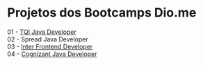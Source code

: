 # Projetos dos Bootcamps Dio.me

01 - [TQI Java Developer](https://github.com/AdailtonSimplicio/Dio.me/tree/main/Bootcamps/01%20-%20TQI%20Java%20Developer) <br/>
02 - Spread Java Developer<br/>
03 - [Inter Frontend Developer](https://github.com/AdailtonSimplicio/Dio.me/tree/main/Bootcamps/03%20-%20Inter%20Frontend%20Developer)<br/>
04 - [Cognizant Java Developer](https://github.com/AdailtonSimplicio/Dio.me/tree/main/Bootcamps/04%20-%20Cognizant%20Java%20Developer)<br/>
